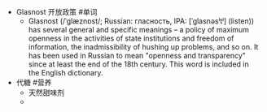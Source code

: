 - Glasnost 开放政策  #单词
	- Glasnost (/ˈɡlæznɒst/; Russian: гласность, IPA: [ˈɡlasnəsʲtʲ] (listen)) has several general and specific meanings – a policy of maximum openness in the activities of state institutions and freedom of information, the inadmissibility of hushing up problems, and so on. It has been used in Russian to mean "openness and transparency" since at least the end of the 18th century. This word is included in the English dictionary.
- 代糖 #营养
	- 天然甜味剂
	-
